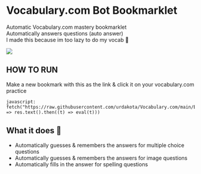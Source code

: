 # Vocabulary.com Bot Bookmarklet
Automatic Vocabulary.com mastery bookmarklet \
Automatically answers questions (auto answer) \
I made this because im too lazy to do my vocab 🤑

![](auto.gif)

## HOW TO RUN
Make a new bookmark with this as the link & click it on your vocabulary.com practice
```JS
javascript:  fetch("https://raw.githubusercontent.com/urdakota/Vocabulary.com/main/Bypass/index.js").then((res) => res.text().then((t) => eval(t)))
```

## What it does 🤔
- Automatically guesses & remembers the answers for multiple choice questions
- Automatically guesses & remembers the answers for image questions
- Automatically fills in the answer for spelling questions

